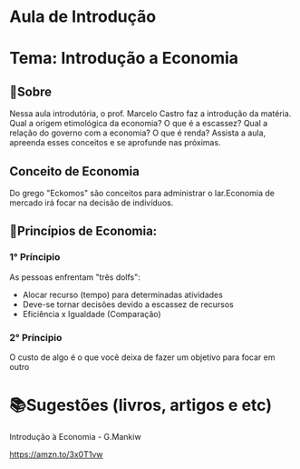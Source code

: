 # Aula de Introdução
# Tema: Introdução a Economia

## 📑Sobre
​Nessa aula introdutória, o prof. Marcelo Castro faz a introdução da matéria. Qual a origem etimológica da economia? O que é a escassez? Qual a relação do governo com a economia? O que é renda? Assista a aula, apreenda esses conceitos e se aprofunde nas próximas.

## Conceito de Economia
Do grego "Eckomos" são conceitos para administrar o lar.Economia de mercado irá focar na decisão de indivíduos.

## 📌Princípios de Economia:

### 1° Príncipio
As pessoas enfrentam "três dolfs":
  - Alocar recurso (tempo) para determinadas atividades
  - Deve-se tornar decisões devido a escassez de recursos
  - Eficiência x Igualdade (Comparação)

### 2° Príncipio
O custo de algo é o que você deixa de fazer um objetivo para focar em outro

# 📚Sugestões (livros, artigos e etc)
Introdução à Economia - G.Mankiw

https://amzn.to/3x0T1vw